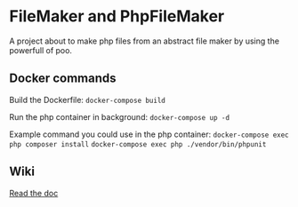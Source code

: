 # FileMaker and PhpFileMaker

A project about to make php files from an abstract file maker by using the powerfull of poo.

## Docker commands

Build the Dockerfile:
`docker-compose build`

Run the php container in background:
`docker-compose up -d`

Example command you could use in the php container:
`docker-compose exec php composer install`
`docker-compose exec php ./vendor/bin/phpunit`

## Wiki

[Read the doc](https://github.com/Nolikein/filemaker/wiki)
